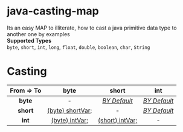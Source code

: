 # java-casting-map
Its an easy MAP to illiterate, how to cast a java primitive data type to another one by examples  
**Supported Types**  
`byte`, `short`, `int`, `long`, `float`, `double`, `boolean`, `char`, `String`  


Casting 
============


|From => To |       **byte**        |       **short**       |   **int**     |  
|:---------:|:---------------------:|:---------------------:|:-------------:|
| **byte**  | -                     | [*BY Default*][01]      | [*BY Default*][02]    |
| **short** | [(byte) shortVar;][10] | -                     | [*BY Default*][02]    |
| **int**   | [(byte) intVar;][20]   | [(short) intVar;][21] | -     |

[01]: https://www.url.com/
[02]: https://www.url.com/

[10]: https://www.url.com/
[02]: https://www.url.com/

[20]: https://www.url.com/
[21]: https://www.url.com/



